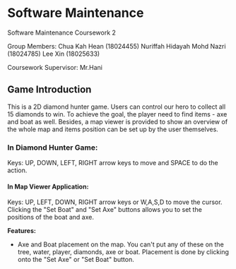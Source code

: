 # Software Maintenance
Software Maintenance Coursework 2

Group Members:
Chua Kah Hean (18024455)
Nuriffah Hidayah Mohd Nazri (18024785)
Lee Xin (18025633)

Coursework Supervisor: Mr.Hani

## Game Introduction
This is a 2D diamond hunter game. Users can control our hero to collect all 15 diamonds to win. To achieve the goal, the player need to find items - axe and boat as well. Besides, a map viewer is provided to show an overview of the whole map and items position can be set up by the user themselves.


### In Diamond Hunter Game:
Keys: UP, DOWN, LEFT, RIGHT arrow keys to move and SPACE to do the action.


#### In Map Viewer Application:
Keys: UP, LEFT, DOWN, RIGHT arrow keys or W,A,S,D to move the cursor. Clicking the "Set Boat" and "Set Axe" buttons allows you to set the positions of the boat and axe.


**Features:**
* Axe and Boat placement on the map. You can't put any of these on the tree, water, player, diamonds, axe or boat. Placement is done by clicking onto the "Set Axe" or "Set Boat" button.



